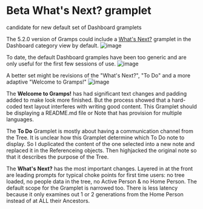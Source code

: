 # Beta What's Next? gramplet
 candidate for new default set of Dashboard gramplets
 
The 5.2.0 version of Gramps could include a [What's Next?](https://gramps-project.org/wiki/index.php/Gramps_5.1_Wiki_Manual_-_Gramplets#What.27s_Next) gramplet in the Dashboard category view by default.
![image](https://github.com/emyoulation/_BetaDashboards/assets/69127217/50e4fb0f-ef88-4c98-aafe-a8730ef259eb)


To date, the default Dashboard gramples have been too generic and are only useful for the first few sessions of use.
![image](https://user-images.githubusercontent.com/69127217/199575080-f32b024b-30d1-4327-a60b-8b9190660439.png)



A better set might be revisions of the "What's Next?", "To Do" and a more adaptive "Welcome to Gramps!"
![image](https://user-images.githubusercontent.com/69127217/199577268-d7f33faf-f564-4326-be9d-4bc3daa4da32.png)

The **Welcome to Gramps!** has had significant text changes and padding added to make look more finished. But the process showed that a hard-coded text layout interferes with writing good content.  This Gramplet should be displaying a README.md file or Note that has provision for multiple languages.

The **To Do** Gramplet is mostly about having a communication channel from the Tree. It is unclear how this Gramplet determine which To Do note to display. So I duplicated the content of the one selected into a new note and replaced it in the Referenceing objects. Then highjacked the original note so that it describes the purpose of the Tree.

The **What's Next?** has the most important changes. Layered in at the front are leading prompts for typical choke points for first time users: no tree loaded, no people data in the tree, no Active Person & no Home Person. The default scope for the Gramplet is narrowed too. There is less latency because it only examines out 1 or 2 generations from the Home Person instead of at ALL their Ancestors.

